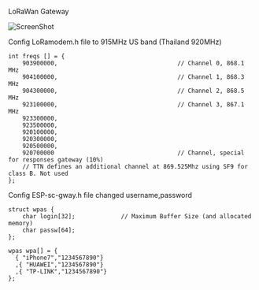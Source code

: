 LoRaWan Gateway



![ScreenShot](https://github.com/worrajak/ESP8266-sx1276/blob/master/LoRaWanGW/CircuitLoRaWan1.jpg?raw=true)

Config LoRamodem.h file
to 915MHz US band (Thailand 920MHz)  
```
int freqs [] = { 
	903900000, 									// Channel 0, 868.1 MHz
	904100000, 									// Channel 1, 868.3 MHz
	904300000, 									// Channel 2, 868.5 MHz
	923100000, 									// Channel 3, 867.1 MHz
	923300000, 
	923500000, 
	920100000, 
	920300000, 
	920500000, 
	920700000									// Channel, special for responses gateway (10%)
	// TTN defines an additional channel at 869.525Mhz using SF9 for class B. Not used
};
```
Config ESP-sc-gway.h file
changed username,password 

```
struct wpas {
	char login[32];				// Maximum Buffer Size (and allocated memory)
	char passw[64];
};

wpas wpa[] = {
  { "iPhone7","1234567890"}
  ,{ "HUAWEI","1234567890"}
  ,{ "TP-LINK","1234567890"}
};
```
